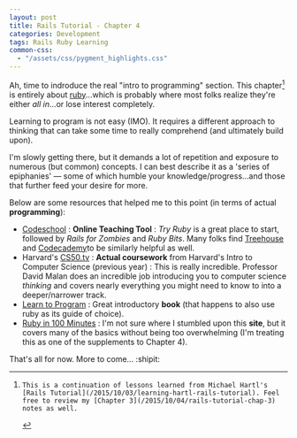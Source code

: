 ```yaml
---
layout: post
title: Rails Tutorial - Chapter 4
categories: Development
tags: Rails Ruby Learning
common-css:
  - "/assets/css/pygment_highlights.css"
---
```

Ah, time to indroduce the real "intro to programming" section. This chapter[^1] is entirely about [ruby](https://www.ruby-lang.org/en/)...which is probably where most folks realize they're either *all in*...or lose interest completely.

Learning to program is not easy (IMO). It requires a different approach to thinking that can take some time to really comprehend (and ultimately build upon).

I'm slowly getting there, but it demands a lot of repetition and exposure to numerous (but common) concepts. I can best describe it as a 'series of epiphanies' &mdash; some of which humble your knowledge/progress...and those that further feed your desire for more.

Below are some resources that helped me to this point (in terms of actual **programming**):

- [Codeschool](https://www.codeschool.com/free) : **Online Teaching Tool** : *Try Ruby* is a great place to start, followed by *Rails for Zombies* and *Ruby Bits*. Many folks find [Treehouse](https://teamtreehouse.com/) and [Codecademy](https://codecademy.com)to be similarly helpful as well.
- Harvard's [CS50.tv](http://cs50.tv) : **Actual coursework** from Harvard's Intro to Computer Science (previous year) : This is really incredible. Professor David Malan does an incredible job introducing you to computer science _thinking_ and covers nearly everything you might need to know to into a deeper/narrower track.
- [Learn to Program](http://www.amazon.com/Program-Second-Edition-Facets-Series/dp/1934356360) : Great introductory **book** (that happens to also use ruby as its guide of choice).
- [Ruby in 100 Minutes](http://tutorials.jumpstartlab.com/projects/ruby_in_100_minutes.html) : I'm not sure where I stumbled upon this **site**, but it covers many of the basics without being too overwhelming (I'm treating this as one of the supplements to Chapter 4).

That's all for now. More to come... :shipit:

[^1]:    This is a continuation of lessons learned from Michael Hartl's [Rails Tutorial](/2015/10/03/learning-hartl-rails-tutorial). Feel free to review my [Chapter 3](/2015/10/04/rails-tutorial-chap-3) notes as well.

